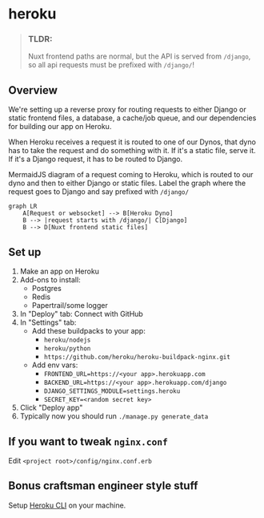 # heroku


> ### TLDR:
> Nuxt frontend paths are normal, but the API is served from `/django`,
so all api requests must be prefixed with `/django/`!


## Overview

We're setting up a reverse proxy for routing requests to either Django or static
frontend files, a database, a cache/job queue, and our dependencies
for building our app on Heroku.

When Heroku receives a request it is routed to one of our Dynos, that dyno has
to take the request and do something with it. If it's a static file, serve it.
If it's a Django request, it has to be routed to Django.

MermaidJS diagram of a request coming to Heroku, which is
routed to our dyno and then to either Django or static files.
Label the graph where the request goes to Django and say
prefixed with `/django/`
```mermaid
graph LR
    A[Request or websocket] --> B[Heroku Dyno]
    B --> |request starts with /django/| C[Django]
    B --> D[Nuxt frontend static files]
```


## Set up

1. Make an app on Heroku
1. Add-ons to install:
   * Postgres
   * Redis
   * Papertrail/some logger
1. In "Deploy" tab: Connect with GitHub
1. In "Settings" tab:
   * Add these buildpacks to your app:
       * `heroku/nodejs`
       * `heroku/python`
       * `https://github.com/heroku/heroku-buildpack-nginx.git`
   * Add env vars:
       * `FRONTEND_URL=https://<your app>.herokuapp.com`
       * `BACKEND_URL=https://<your app>.herokuapp.com/django`
       * `DJANGO_SETTINGS_MODULE=settings.heroku`
       * `SECRET_KEY=<random secret key>`
1. Click "Deploy app"
1. Typically now you should run `./manage.py generate_data`


## If you want to tweak `nginx.conf`

Edit `<project root>/config/nginx.conf.erb`


## Bonus craftsman engineer style stuff

Setup [Heroku CLI](https://devcenter.heroku.com/articles/heroku-cli) on your machine.
